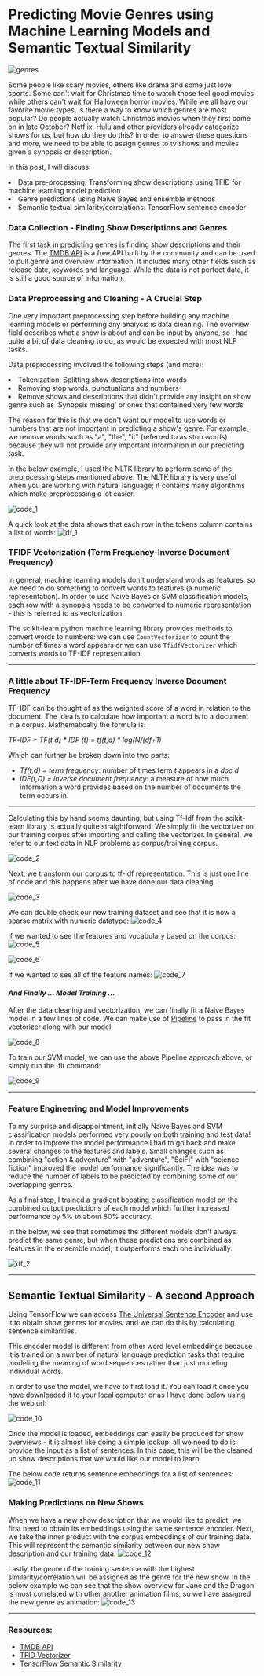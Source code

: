 
# Predicting Movie Genres using Machine Learning Models and Semantic Textual Similarity

![genres](genres.png)

Some people like scary movies, others like drama and some just love sports. Some can't wait for Christmas time to watch those feel good movies while others can't wait for Halloween horror movies. While we all have our favorite movie types, is there a way to know which genres are most popular? Do people actually watch Christmas movies when they first come on in late October? Netflix, Hulu and other providers already categorize shows for us, but how do they do this? In order to answer these questions and more, we need to be able to assign genres to tv shows and movies given a synopsis or description.

In this post, I will discuss:
<li> Data pre-processing: Transforming show descriptions using TFID for machine learning model prediction</li>
<li> Genre predictions using Naive Bayes and ensemble methods</li>
<li> Semantic textual similarity/correlations: TensorFlow sentence encoder</li>



### Data Collection - Finding Show Descriptions and Genres
The first task in predicting genres is finding show descriptions and their genres. The [TMDB API](https://www.themoviedb.org/documentation/api) is a free API built by the community and can be used to pull genre and overview information. It includes many other fields such as release date, keywords and language. While the data is not perfect data, it is still a good source of information.

### Data Preprocessing and Cleaning - A Crucial Step
One very important preprocessing step before building any machine learning models or performing any analysis is data cleaning. The overview field describes what a show is about and can be input by anyone, so I had quite a bit of data cleaning to do, as would be expected with most NLP tasks.

Data preprocessing involved the following steps (and more):
<li>Tokenization: Splitting show descriptions into words</li>
<li>Removing stop words, punctuations and numbers</li>
<li>Remove shows and descriptions that didn't provide any insight on show genre such as 'Synopsis missing' or ones that contained very few words</li>

The reason for this is that we don't want our model to use words or numbers that are not important in predicting a show's genre. For example, we remove words such as "a", "the", "it" (referred to as stop words) because they will not provide any important information in our predicting task.

In the below example, I used the NLTK library to perform some of the preprocessing steps mentioned above. The NLTK library is very useful when you are working with natural language; it contains many algorithms which make preprocessing a lot easier.

![code_1](code_1.png)

A quick look at the data shows that each row in the tokens column contains a list of words:
![df_1](df_1.png)


### TFIDF Vectorization (Term Frequency-Inverse Document Frequency)
In general, machine learning models don't understand words as features, so we need to do something to convert words to features (a numeric representation). In order to use Naive Bayes or SVM classification models, each row with a synopsis needs to be converted to numeric representation - this is referred to as vectorization.

The scikit-learn python machine learning library provides methods to convert words to numbers: we can use `CountVectorizer` to count the number of times a word appears or we can use `TfidfVectorizer` which converts words to TF-IDF representation.

---

### A little about TF-IDF-Term Frequency Inverse Document Frequency
TF-IDF can be thought of as the weighted score of a word in relation to the document. The idea is to calculate how important a word is to a document in a corpus. Mathematically the formula is:

_TF-IDF = TF(t,d) * IDF (t) = tf(t,d) * log(N/(df+1)_


Which can further be broken down into two parts:

* _Tf(t,d) = term frequency_: number of times term _t_ appears in a _doc d_
* _IDF(t,D) = Inverse document frequency_: a measure of how much information a word provides based on the number of documents the term occurs in.

---

Calculating this by hand seems daunting, but using Tf-Idf from the scikit-learn library is actually quite straightforward! We simply fit the vectorizer on our training corpus after importing and calling the vectorizer. In general, we refer to our text data in NLP problems as corpus/training corpus.

![code_2](code_2.png)

Next, we transform our corpus to tf-idf representation. This is just one line of code and this happens after we have done our data cleaning.

![code_3](code_3.png)

We can double check our new training dataset and see that it is now a sparse matrix with numeric datatype:
![code_4](code_4.png)

If we wanted to see the features and vocabulary based on the corpus:
![code_5](code_5.png)

![code_6](code_6.png)


If we wanted to see all of the feature names:
![code_7](code_7.png)


#### *_And Finally ...  Model Training ..._*
After the data cleaning and vectorization, we can finally fit a Naive Bayes model in a few lines of code. We can make use of [Pipeline](https://scikit-learn.org/stable/modules/generated/sklearn.pipeline.Pipeline.html) to pass in the fit vectorizer along with our model:

![code_8](code_8.png)

To train our SVM model, we can use the above Pipeline approach above, or simply run the .fit command:

![code_9](code_9.png)

---

### Feature Engineering and Model Improvements
To my surprise and disappointment, initially Naive Bayes and SVM classification models performed very poorly on both training and test data! In order to improve the model performance I had to go back and make several changes to the features and labels. Small changes such as combining "action & adventure" with "adventure", "SciFi" with "science fiction" improved the model performance significantly. The idea was to reduce the number of labels to be predicted by combining some of our overlapping genres.

As a final step, I trained a gradient boosting classification model on the combined output predictions of each model which further increased performance by 5% to about 80% accuracy.

In the below, we see that sometimes the different models don't always predict the same genre, but when these predictions are combined as features in the ensemble model, it outperforms each one individually.

![df_2](df_2.png)

---

## Semantic Textual Similarity - A second Approach
Using TensorFlow we can access [The Universal Sentence Encoder](https://tfhub.dev/google/universal-sentence-encoder/4) and use it to obtain show genres for movies; and we can do this by calculating sentence similarities.

This encoder model is different from other word level embeddings because it is trained on a number of natural language prediction tasks that require modeling the meaning of word sequences rather than just modeling individual words.

In order to use the model, we have to first load it. You can load it once you have downloaded it to your local computer or as I have done below using the web url:

![code_10](code_10.png)

Once the model is loaded, embeddings can easily be produced for show overviews - it is almost like doing a simple lookup: all we need to do is provide the input as a list of sentences. In this case, this will be the cleaned up show descriptions that we would like our model to learn.

The below code returns sentence embeddings for a list of sentences:
![code_11](code_11.png)

### Making Predictions on New Shows
When we have a new show description that we would like to predict, we first need to obtain its embeddings using the same sentence encoder. Next, we take the inner product with the corpus embeddings of our training data. This will represent the semantic similarity between our new show description and our training data.
![code_12](code_12.png)

Lastly, the genre of the training sentence with the highest similarity/correlation will be assigned as the genre for the new show.
In the below example we can see that the show overview for Jane and the Dragon is most correlated with other another animation films, so we have assigned the new genre as animation:
![code_13](code_13.png)

---

### Resources:
* [TMDB API](https://developer.themoviedb.org/docs/getting-started)
* [TFID Vectorizer](https://scikit-learn.org/stable/modules/generated/sklearn.feature_extraction.text.TfidfVectorizer.html)
* [TensorFlow Semantic Similarity](https://www.tensorflow.org/hub/tutorials/semantic_similarity_with_tf_hub_universal_encoder#load_the_universal_sentence_encoders_tf_hub_module)
